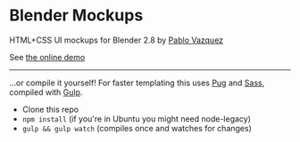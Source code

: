 # Blender Mockups
HTML+CSS UI mockups for Blender 2.8 by [Pablo Vazquez](https://www.pablovazquez.art)


See [the online demo](https://ui.pablovazquez.art/)

---

...or compile it yourself! For faster templating this uses [Pug](https://pugjs.org) and [Sass](http://sass-lang.com/), compiled with [Gulp](http://gulpjs.com/).

* Clone this repo
* ```npm install``` (if you're in Ubuntu you might need node-legacy)
* ```gulp && gulp watch``` (compiles once and watches for changes)
